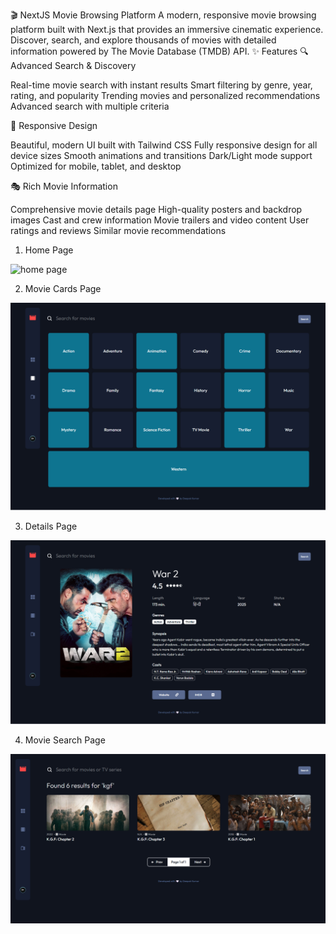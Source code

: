 🎬 NextJS Movie Browsing Platform
A modern, responsive movie browsing platform built with Next.js that provides an immersive cinematic experience. Discover, search, and explore thousands of movies with detailed information powered by The Movie Database (TMDB) API.
✨ Features
🔍 Advanced Search & Discovery

Real-time movie search with instant results
Smart filtering by genre, year, rating, and popularity
Trending movies and personalized recommendations
Advanced search with multiple criteria

📱 Responsive Design

Beautiful, modern UI built with Tailwind CSS
Fully responsive design for all device sizes
Smooth animations and transitions
Dark/Light mode support
Optimized for mobile, tablet, and desktop

🎭 Rich Movie Information

Comprehensive movie details page
High-quality posters and backdrop images
Cast and crew information
Movie trailers and video content
User ratings and reviews
Similar movie recommendations

1. Home Page
<img src="https://github.com/deepakkumar9470/nextjs-movie/blob/main/public/movie_1.png" alt="home page" width="600">

2. Movie Cards Page
<img src="https://github.com/deepakkumar9470/nextjs-movie/blob/main/public/movie_2.png" alt="cards page">

3. Details Page
<img src="https://github.com/deepakkumar9470/nextjs-movie/blob/main/public/movie_3.png" alt="details page">

4. Movie Search Page
<img src="https://github.com/deepakkumar9470/nextjs-movie/blob/main/public/movie_4.png" alt="movie search page">

